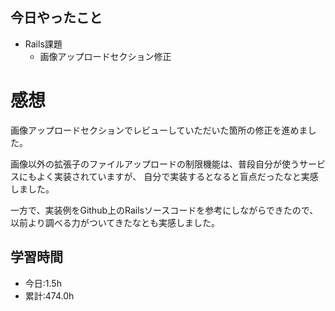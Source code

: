## 今日やったこと
- Rails課題
  - 画像アップロードセクション修正

# 感想
画像アップロードセクションでレビューしていただいた箇所の修正を進めました。

画像以外の拡張子のファイルアップロードの制限機能は、普段自分が使うサービスにもよく実装されていますが、
自分で実装するとなると盲点だったなと実感しました。

一方で、実装例をGithub上のRailsソースコードを参考にしながらできたので、以前より調べる力がついてきたなとも実感しました。

## 学習時間
- 今日:1.5h
- 累計:474.0h
